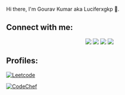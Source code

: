 Hi there, I'm Gourav Kumar aka Luciferxgkp :wave:.

## Connect with me:

<div align="center">
<a href="https://www.linkedin.com/in/luciferxgkp/" target="_blank"><img src="https://img.shields.io/badge/LinkedIn-Profile-blue?style=flat&logo=linkedin"></a>
<a href="https://www.instagram.com/luciferxgkp/" target="_blank"><img src="https://img.shields.io/badge/Instagram-Profile-blue?style=flat&logo=instagram"></a>
<a href="https://www.facebook.com/luciferxgkp/" target="_blank"><img src="https://img.shields.io/badge/Facebook-Profile-blue?style=flat&logo=facebook"></a>
<a href="https://twitter.com/luciferxgkp/" target="_blank"><img src="https://img.shields.io/badge/Twitter-Profile-blue?style=flat&logo=twitter"></a>
</div>

## Profiles:

[![Leetcode](https://img.shields.io/badge/Leetcode-Profile-blue)](https://leetcode.com/LuciferxGKP/)

[![CodeChef](https://img.shields.io/badge/CodeChef-Profile-blue)](https://www.codechef.com/users/luciferxgkp)
